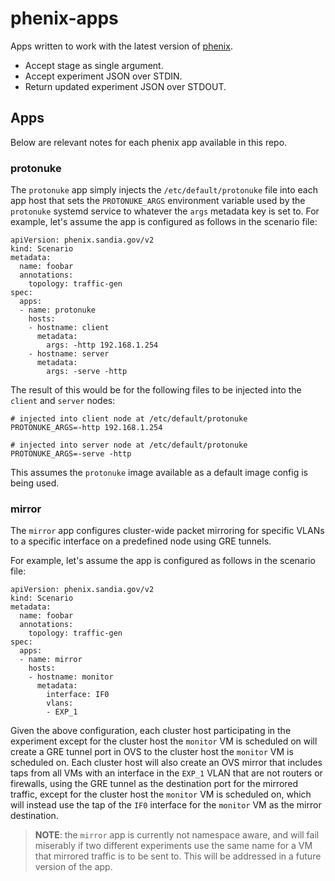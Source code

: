 # phenix-apps

Apps written to work with the latest version of
[phenix](https://github.com/activeshadow/minimega/tree/phenix/phenix).

* Accept stage as single argument.
* Accept experiment JSON over STDIN.
* Return updated experiment JSON over STDOUT.

## Apps

Below are relevant notes for each phenix app available in this repo.

### protonuke

The `protonuke` app simply injects the `/etc/default/protonuke` file into
each app host that sets the `PROTONUKE_ARGS` environment variable used by the
`protonuke` systemd service to whatever the `args` metadata key is set to.
For example, let's assume the app is configured as follows in the scenario
file:

```
apiVersion: phenix.sandia.gov/v2
kind: Scenario
metadata:
  name: foobar
  annotations:
    topology: traffic-gen
spec:
  apps:
  - name: protonuke
    hosts:
    - hostname: client
      metadata:
        args: -http 192.168.1.254
    - hostname: server
      metadata:
        args: -serve -http
```

The result of this would be for the following files to be injected into the
`client` and `server` nodes:

```
# injected into client node at /etc/default/protonuke
PROTONUKE_ARGS=-http 192.168.1.254
```

```
# injected into server node at /etc/default/protonuke
PROTONUKE_ARGS=-serve -http
```

This assumes the `protonuke` image available as a default image config is being used.

### mirror

The `mirror` app configures cluster-wide packet mirroring for specific VLANs
to a specific interface on a predefined node using GRE tunnels.

For example, let's assume the app is configured as follows in the scenario
file:

```
apiVersion: phenix.sandia.gov/v2
kind: Scenario
metadata:
  name: foobar
  annotations:
    topology: traffic-gen
spec:
  apps:
  - name: mirror
    hosts:
    - hostname: monitor
      metadata:
        interface: IF0
        vlans:
        - EXP_1
```

Given the above configuration, each cluster host participating in the
experiment except for the cluster host the `monitor` VM is scheduled on will
create a GRE tunnel port in OVS to the cluster host the `monitor` VM is
scheduled on. Each cluster host will also create an OVS mirror that includes
taps from all VMs with an interface in the `EXP_1` VLAN that are not routers
or firewalls, using the GRE tunnel as the destination port for the mirrored
traffic, except for the cluster host the `monitor` VM is scheduled on, which
will instead use the tap of the `IF0` interface for the `monitor` VM as the
mirror destination.

> **NOTE**: the `mirror` app is currently not namespace aware, and will fail
> miserably if two different experiments use the same name for a VM that
> mirrored traffic is to be sent to. This will be addressed in a future
> version of the app.